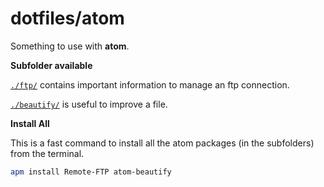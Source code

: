 # dotfiles/atom

Something to use with **atom**.

**Subfolder available**

[`./ftp/`](ftp/) contains important information to manage an ftp connection.

[`./beautify/`](ftp/) is useful to improve a file.

**Install All**

This is a fast command to install all the atom packages (in the subfolders) from the terminal.

```bash
apm install Remote-FTP atom-beautify
```
